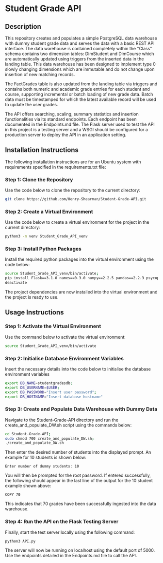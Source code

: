 # Student Grade API

## Description
This repository creates and populates a simple PostgreSQL data warehouse with dummy student grade data and serves the data with a basic REST API interface. 
The data warehouse is contained completely within the "Class" schema contains two dimension tables: DimStudent and DimCourse which are automatically updated using triggers from the inserted data in the landing table.
This data warehouse has been designed to implement type 0 slowly changing dimensions which are immutable and do not change upon insertion of new matching records.<br />

The FactGrades table is also updated from the landing table via triggers and contains both numeric and academic grade entries for each student and course, supporting incremental or batch loading of new grade data. 
Batch data must be timestamped for which the latest available record will be used to update the user grades. <br />

The API offers searching, scaling, summary statistics and insertion functionalities via its standard endpoints. Each endpoint has been documented in the Endpoints.md file. 
The Flask server used to test the API in this project is a testing server and a WSGI should be configured for a production server to deploy the API in an application setting.

## Installation Instructions
The following installation instructions are for an Ubuntu system with requirements specified in the requirements.txt file:

### Step 1: Clone the Repository
Use the code below to clone the repository to the current directory:
```sh
git clone https://github.com/Henry-Shearman/Student-Grade-API.git
```
### Step 2: Create a Virtual Environment
Use the code below to create a virtual environment for the project in the current directory:
```sh
python3 -m venv Student_Grade_API_venv
```
### Step 3: Install Python Packages
Install the required python packages into the virtual environment using the code below: 
```sh
source Student_Grade_API_venv/bin/activate;
pip install Flask==3.1.0 names==0.3.0 numpy==2.2.5 pandas==2.2.3 psycopg2-binary==2.9.10;
deactivate
```

The project dependencies are now installed into the virtual environment and the project is ready to use.

## Usage Instructions

### Step 1: Activate the Virtual Environment
Use the command below to activate the virtual environment:
```sh
source Student_Grade_API_venv/bin/activate
```

### Step 2: Initialise Database Environment Variables
Insert the necessary details into the code below to initialise the database environment variables
```sh
export DB_NAME=studentgradesdb;
export DB_USERNAME=$USER;
export DB_PASSWORD="Insert user password";
export DB_HOSTNAME="Insert database hostname"
```

### Step 3: Create and Populate Data Warehouse with Dummy Data
Navigate to the Student-Grade-API directory and run the create_and_populate_DW.sh script using the commands below:
```sh
cd Student-Grade-API;
sudo chmod 700 create_and_populate_DW.sh;
./create_and_populate_DW.sh
```

Then enter the desired number of students into the displayed prompt. An example for 10 students is shown below:
```
Enter number of dummy students: 10
```

You will then be prompted for the root password. If entered successfully, the following should appear in the last line of the output for the 10 student example shown above:
```
COPY 70
```

This indicates that 70 grades have been successfully ingested into the data warehouse.

### Step 4: Run the API on the Flask Testing Server
Finally, start the test server locally using the following command:
```
python3 API.py
```

The server will now be running on localhost using the default port of 5000. Use the endpoints detailed in the Endpoints.md file to call the API.
